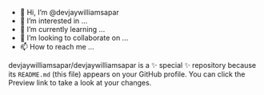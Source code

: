 - 👋 Hi, I’m @devjaywilliamsapar
- 👀 I’m interested in ...
- 🌱 I’m currently learning ...
- 💞️ I’m looking to collaborate on ...
- 📫 How to reach me ...


devjaywilliamsapar/devjaywilliamsapar is a ✨ special ✨ repository because its `README.md` (this file) appears on your GitHub profile.
You can click the Preview link to take a look at your changes.

